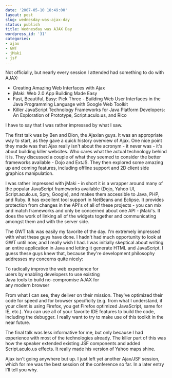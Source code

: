 ```yaml
---
date: '2007-05-10 18:49:00'
layout: post
slug: wednesday-was-ajax-day
status: publish
title: Wednesday was AJAX Day
wordpress_id: '31'
categories:
- ajax
- GWT
- jMaki
- jsf
---
```


Not officially, but nearly every session I attended had something to do with AJAX:  
  
- Creating Amazing Web Interfaces with Ajax  
- jMaki: Web 2.0 App Building Made Easy  
- Fast, Beautiful, Easy: Pick Three - Building Web User Interfaces in the Java Programming Language with Google Web Toolkit  
- Killer JavaScript Technology Frameworks for Java Platform Developers: An Exploration of Prototype, Script.aculo.us, and Rico  
  
I have to say that I was rather impressed by what I saw.  
  
The first talk was by Ben and Dion, the Ajaxian guys. It was an appropriate way to start, as they gave a quick history overview of Ajax. One nice point they made was that Ajax really isn't about the acronym - it never was - it's about building killer websites. Who cares what the actual technology behind it is. They discussed a couple of what they seemed to consider the better frameworks available - Dojo and ExtJS. They then explored some amazing up and coming features, including offline support and 2D client side graphics manipulation.  
  
I was rather impressed with jMaki - in short it is a wrapper around many of the popular JavaScript frameworks available (Dojo, Yahoo UI, Script.aculo.us, Spry, Google), and makes them accessible to Java, PHP, and Ruby. It has excellent tool support in NetBeans and Eclipse. It provides protection from changes in the API's of all of these projects - you can mix and match frameworks and only be concerned about one API - jMaki's. It does the work of linking all of the widgets together and communicating amongst them and with the server side.  
  
The GWT talk was easily my favorite of the day. I'm extremely impressed with what these guys have done. I hadn't had much opportunity to look at GWT until now, and I really wish I had. I was initially skeptical about writing an entire application in Java and letting it generate HTML and JavaScript. I guess these guys knew that, because they're development philosophy addresses my concerns quite nicely:  
  
  
To radically improve the web experience for  
users by enabling developers to use existing  
Java tools to build no-compromise AJAX for  
any modern browser  
  
From what I can see, they deliver on their mission. They've optimized their code for speed and for browser specificity (e.g. from what I understand, if your client is using Firefox, you get Firefox optimized JavaScript, same for IE, etc.). You can use all of your favorite IDE features to build the code, including the debugger. I really want to try to make use of this toolkit in the near future.  
  
The final talk was less informative for me, but only because I had experience with most of the technologies already. The killer part of this was how the speaker extended existing JSF components and added Script.aculo.us effects. It really made his version of Yahoo maps shine.  
  
Ajax isn't going anywhere but up. I just left yet another Ajax/JSF session, which for me was the best session of the conference so far. In a later entry I'll tell you why.
